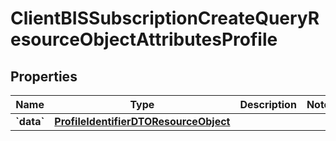 
# ClientBISSubscriptionCreateQueryResourceObjectAttributesProfile

## Properties
| Name | Type | Description | Notes |
| ------------ | ------------- | ------------- | ------------- |
| **&#x60;data&#x60;** | [**ProfileIdentifierDTOResourceObject**](ProfileIdentifierDTOResourceObject.md) |  |  |



